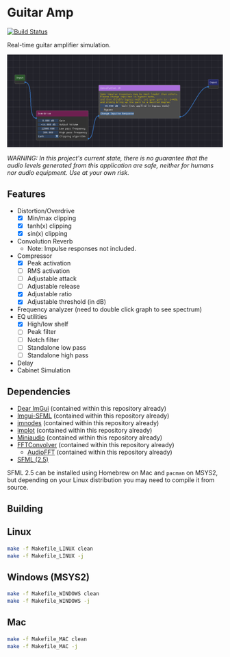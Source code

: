 # Guitar Amp

[![Build Status](https://travis-ci.com/nsdrozario/guitar-amp.svg?branch=main)](https://travis-ci.com/nsdrozario/guitar-amp)

Real-time guitar amplifier simulation.

![Screenshot of the app](img/screenshot.png)

*WARNING: In this project's current state, there is no guarantee that the audio levels generated from this application are safe, neither for humans nor audio equipment. Use at your own risk.*

## Features

- Distortion/Overdrive
  - [x] Min/max clipping
  - [x] tanh(x) clipping
  - [x] sin(x) clipping 
- Convolution Reverb
  - Note: Impulse responses not included.
- Compressor
  - [x] Peak activation
  - [ ] RMS activation
  - [ ] Adjustable attack
  - [ ] Adjustable release
  - [x] Adjustable ratio
  - [x] Adjustable threshold (in dB)
- Frequency analyzer (need to double click graph to see spectrum) 
- EQ utilities
  - [x] High/low shelf
  - [ ] Peak filter
  - [ ] Notch filter
  - [ ] Standalone low pass
  - [ ] Standalone high pass
 - Delay
 - Cabinet Simulation
## Dependencies
- [Dear ImGui](https://github.com/ocornut/imgui) (contained within this repository already)
- [Imgui-SFML](https://github.com/eliasdaler/imgui-sfml) (contained within this repository already)
- [imnodes](https://github.com/Nelarius/imnodes) (contained within this repository already)
- [implot](https://github.com/epezent/implot) (contained within this repository already)
- [Miniaudio](https://github.com/mackron/miniaudio) (contained within this repository already)
- [FFTConvolver](https://github.com/HiFi-LoFi/FFTConvolver) (contained within this repository already)
    - [AudioFFT](https://github.com/HiFi-LoFi/AudioFFT) (contained within this repository already)
- [SFML (2.5)](https://github.com/SFML/SFML)

SFML 2.5 can be installed using Homebrew on Mac and `pacman` on MSYS2, but depending on your Linux distribution you may need to compile it from source.

## Building

## Linux

```bash
make -f Makefile_LINUX clean
make -f Makefile_LINUX -j
```

## Windows (MSYS2)

```bash
make -f Makefile_WINDOWS clean
make -f Makefile_WINDOWS -j
```

## Mac

```bash
make -f Makefile_MAC clean
make -f Makefile_MAC -j
```


